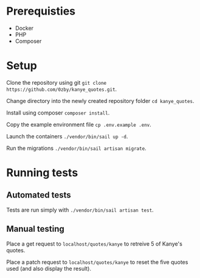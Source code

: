 # Prerequisties

* Docker
* PHP
* Composer

# Setup

Clone the repository using git `git clone https://github.com/0zby/kanye_quotes.git`.

Change directory into the newly created repository folder `cd kanye_quotes`.

Install using composer `composer install`.

Copy the example environment file `cp .env.example .env`.

Launch the containers `./vendor/bin/sail up -d`.

Run the migrations `./vendor/bin/sail artisan migrate`.


# Running tests

## Automated tests

Tests are run simply with `./vendor/bin/sail artisan test`.

## Manual testing

Place a get request to `localhost/quotes/kanye` to retreive 5 of Kanye's quotes.

Place a patch request to `localhost/quotes/kanye` to reset the five quotes used (and also display the result).
